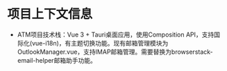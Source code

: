 # 项目上下文信息

- ATM项目技术栈：Vue 3 + Tauri桌面应用，使用Composition API，支持国际化(vue-i18n)，有主题切换功能。现有邮箱管理模块为OutlookManager.vue，支持IMAP邮箱管理。需要替换为browserstack-email-helper邮箱助手功能。
